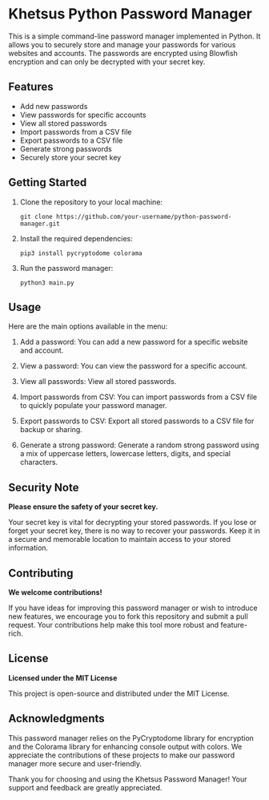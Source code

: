# Khetsus Python Password Manager

This is a simple command-line password manager implemented in Python. It allows you to securely store and manage your passwords for various websites and accounts. The passwords are encrypted using Blowfish encryption and can only be decrypted with your secret key.

## Features

- Add new passwords
- View passwords for specific accounts
- View all stored passwords
- Import passwords from a CSV file
- Export passwords to a CSV file
- Generate strong passwords
- Securely store your secret key

## Getting Started

1. Clone the repository to your local machine:

   ```
   git clone https://github.com/your-username/python-password-manager.git
   ```

2. Install the required dependencies:

   ```
   pip3 install pycryptodome colorama
   ```

3. Run the password manager:

   ```
   python3 main.py
   ```
## Usage
Here are the main options available in the menu:

1. Add a password: You can add a new password for a specific website and account.

2. View a password: You can view the password for a specific account.

3. View all passwords: View all stored passwords.

4. Import passwords from CSV: You can import passwords from a CSV file to quickly populate your password manager.

5. Export passwords to CSV: Export all stored passwords to a CSV file for backup or sharing.

6. Generate a strong password: Generate a random strong password using a mix of uppercase letters, lowercase letters, digits, and special characters.

## Security Note

**Please ensure the safety of your secret key.**

Your secret key is vital for decrypting your stored passwords. If you lose or forget your secret key, there is no way to recover your passwords. Keep it in a secure and memorable location to maintain access to your stored information.

## Contributing

**We welcome contributions!**

If you have ideas for improving this password manager or wish to introduce new features, we encourage you to fork this repository and submit a pull request. Your contributions help make this tool more robust and feature-rich.

## License

**Licensed under the MIT License**

This project is open-source and distributed under the MIT License.

## Acknowledgments

This password manager relies on the PyCryptodome library for encryption and the Colorama library for enhancing console output with colors. We appreciate the contributions of these projects to make our password manager more secure and user-friendly.

Thank you for choosing and using the Khetsus Password Manager! Your support and feedback are greatly appreciated.
